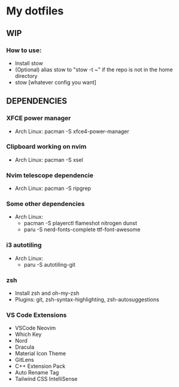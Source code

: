 # My dotfiles
## WIP

### How to use:
  - Install stow
  - (Optional) alias stow to "stow -t ~" if the repo is not in the home directory
  - stow [whatever config you want]

## DEPENDENCIES

### XFCE power manager
 - Arch Linux: pacman -S xfce4-power-manager

### Clipboard working on nvim
  - Arch Linux: pacman -S xsel

### Nvim telescope dependencie
  - Arch Linux: pacman -S ripgrep

### Some other dependencies
  - Arch Linux:
    - pacman -S playerctl flameshot nitrogen dunst
    - paru -S nerd-fonts-complete ttf-font-awesome

### i3 autotiling
  - Arch Linux:
    - paru -S autotiling-git

### zsh
  - Install zsh and oh-my-zsh
  - Plugins: git, zsh-syntax-highlighting, zsh-autosuggestions

### VS Code Extensions
  - VSCode Neovim
  - Which Key
  - Nord
  - Dracula
  - Material Icon Theme
  - GitLens
  - C++ Extension Pack
  - Auto Rename Tag
  - Tailwind CSS IntelliSense

